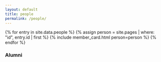 ```yaml
---
layout: default
title: people
permalink: /people/
---
```


{% for entry in site.data.people %}
  {% assign person = site.pages | where: "id", entry.id | first %}
  {% include member_card.html person=person %}
{% endfor %}

### Alumni

<!-- You can load alumni from a separate list or manually add below -->
<ul>
<!-- 
  <li>Jane Smith (PhD 2023) → Postdoc at MIT</li>
  -->
</ul>